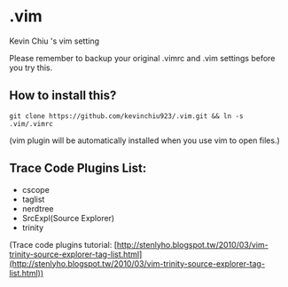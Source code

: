 # .vim
Kevin Chiu 's vim setting

Please remember to backup your original .vimrc and .vim settings before you try  this.

How to install this?
---

`git clone https://github.com/kevinchiu923/.vim.git && ln -s .vim/.vimrc`

(vim plugin will be automatically installed when you use vim to open files.)

Trace Code Plugins List:
---

- cscope
- taglist
- nerdtree
- SrcExpl(Source Explorer)
- trinity

(Trace code plugins tutorial:
[http://stenlyho.blogspot.tw/2010/03/vim-trinity-source-explorer-tag-list.html](http://stenlyho.blogspot.tw/2010/03/vim-trinity-source-explorer-tag-list.html))
